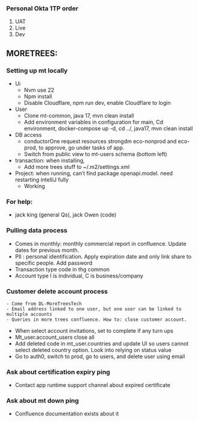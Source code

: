 ### Personal Okta 1TP order
1. UAT
2. Live
3. Dev

## MORETREES:
### Setting up mt locally
- Ui
  - Nvm use 22
  - Npm install
  - Disable Cloudflare, npm run dev, enable Cloudflare to login
- User
  - Clone mt-common, java 17, mvn clean install
  - Add environment variables in configuration for main, Cd environment, docker-compose up -d, cd ../, java17, mvn clean install
- DB access
  - conductorOne request resources strongdm eco-nonprod and eco-prod, to approve, go under tasks of app.
  - Switch from public view to mt-users schema (bottom left)
- transaction: when installing, 
  - Add more trees stuff to ~/.m2/settings.xml
- Project: when running, can’t find package openapi.model. need restarting intelliJ fully
  - Working
### For help: 
- jack king (general Qs), jack Owen (code)
### Pulling data process
- Comes in monthly: monthly commercial report in confluence. Update dates for previous month.
- PII : personal identification. Apply expiration date and only link share to specific people. Add password 
- Transaction type code in thg common
- Account type I is individual, C is business/company
### Customer delete account process
    - Come from DL-MoreTreesTech 
    - Email address linked to one user, but one user can be linked to multiple accounts
    - Queries in more trees confluence. How to: close customer account.
- When select account invitations, set to complete if any turn ups     
- Mt_user.account_users close all
- Add deleted code in mt_user.countries and update UI so users cannot select deleted country option. Look into relying on status value
- Go to auth0, switch to prod, go to users, and delete user using email
### Ask about certification expiry ping
- Contact app runtime support channel about expired certificate
### Ask about mt down ping
- Confluence documentation exists about it
